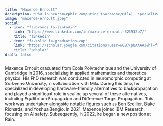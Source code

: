 ```yaml
---
title: "Maxence Ernoult"
description: "PhD in neuromorphic computing (Sorbonne/Mila), specialized in hardware-friendly alternatives to backpropagation. Now at Rain, previously IBM Research."
image: "maxence-ernoult.jpeg"
social:
  - icon: "fa-brands fa-linkedin"
    link: "https://www.linkedin.com/in/maxence-ernoult-525932b7/"
    title: "linkedin"
  - icon: "fa-solid fa-graduation-cap"
    link: "https://scholar.google.com/citations?user=wGB7cpUAAAAJ&hl=fr"
    title: "scholar"
draft: false
---
```

Maxence Ernoult graduated from Ecole Polytechnique and the University of Cambridge in 2016, specializing in applied mathematics and theoretical physics. His PhD research was conducted in neuromorphic computing at Sorbonne University, in collaboration with Mila. During this time, he specialized in developing hardware-friendly alternatives to backpropagation and played a significant role in scaling up several of these alternatives, including Equilibrium Propagation and Difference Target Propagation. This work was undertaken alongside notable figures such as Ben Scellier, Blake Richards, and Yoshua Bengio. In 2021, Maxence joined IBM Research, focusing on AI safety. Subsequently, in 2022, he began a new position at Rain.

